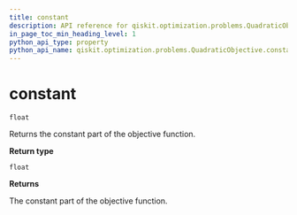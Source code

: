 ```yaml
---
title: constant
description: API reference for qiskit.optimization.problems.QuadraticObjective.constant
in_page_toc_min_heading_level: 1
python_api_type: property
python_api_name: qiskit.optimization.problems.QuadraticObjective.constant
---
```


# constant

<span id="qiskit.optimization.problems.QuadraticObjective.constant" />

`float`

Returns the constant part of the objective function.

**Return type**

`float`

**Returns**

The constant part of the objective function.

